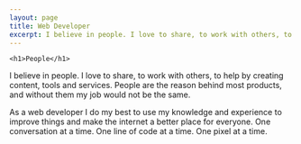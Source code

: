 ```yaml
---
layout: page
title: Web Developer
excerpt: I believe in people. I love to share, to work with others, to help by creating content, tools and services. People are the reason behind most products, and without them my job would not be the same.
---
```


<div class="featured">
  <code>&lt;h1&gt;People&lt;/h1&gt;</code>
</div>

<div class="inwrap story clearfix">
  <p>I believe in people. I love to share, to work with others, to help by creating content, tools and services. People are the reason behind most products, and without them my job would not be the same.</p>

  <p>As a web developer I do my best to use my knowledge and experience to improve things and make the internet a better place for everyone. One conversation at a time. One line of code at a time. One pixel at a time.</p>
</div>
